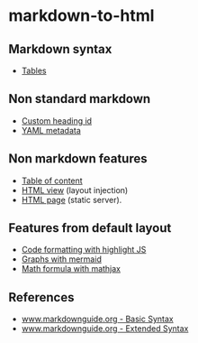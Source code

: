 # markdown-to-html

## Markdown syntax

* [Tables](features/tables.md)

## Non standard markdown

* [Custom heading id](features/custom-heading-id.md)
* [YAML metadata](features/yaml-metadata.md)

## Non markdown features

* [Table of content](features/toc.md)
* [HTML view](html-view/) (layout injection)
* [HTML page](html-page/) (static server).

## Features from default layout

* [Code formatting with highlight JS](features/highlightjs.md)
* [Graphs with mermaid](features/mermaid.md)
* [Math formula with mathjax](features/mathjax.md)

## References

* [www.markdownguide.org - Basic Syntax](https://www.markdownguide.org/basic-syntax/)
* [www.markdownguide.org - Extended Syntax](https://www.markdownguide.org/extended-syntax/)
